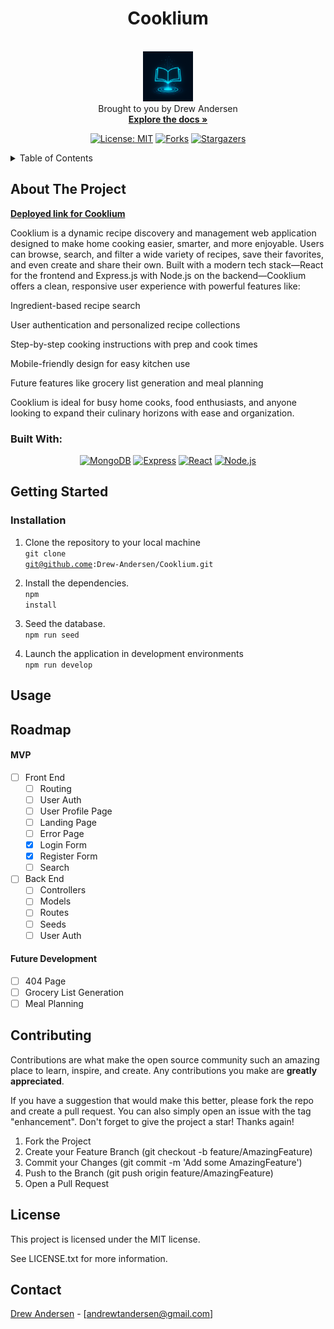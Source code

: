 <!-- PROJECT LOGO -->
<div align="center">

  <h1 align="center">Cooklium</h1>

  <p align="center">
      <br />
      <img src="./client/public/images/Cooklium-logo.png" alt="Logo" width="80" height="80"><br />
    Brought to you by Drew Andersen<br />
    <a href="https://github.com/Drew-Andersen/Cooklium"><strong>Explore the docs »</strong></a>
    <br />
  </p>
</div>

<div align="center">

  <!-- Add badges using the following format: -->
  <!-- ![Name](urlToShieldHere)(urlToGithubHere) -->

[![License: MIT](https://img.shields.io/badge/License-MIT-yellow.svg)](https://opensource.org/licenses/MIT)
[![Forks](https://img.shields.io/github/forks/Drew-Andersen/Cooklium.svg?style=plastic&logo=appveyor)](https://github.com/https://github.com/Drew-Andersen/Cooklium/network/members)
[![Stargazers](https://img.shields.io/github/stars/Drew-Andersen/Cooklium.svg?style=plastic&logo=appveyor)](https://github.com/Drew-Andersen/Cooklium/stargazers)

</div>

<!-- TABLE OF CONTENTS -->
<details>
  <summary>Table of Contents</summary>
  <ol>
    <li>
      <a href="#about-the-project">About The Project</a>
      <ul>
        <li><a href="#built-with">Built With</a></li>
      </ul>
    </li>
    <li>
      <a href="#getting-started">Getting Started</a>
      <ul>
        <li><a href="#installation">Installation</a></li>
      </ul>
    </li>
    <li><a href="#usage">Usage</a></li>
    <li><a href="#roadmap">Roadmap</a></li>
    <li><a href="#contributing">Contributing</a></li>
    <li><a href="#license">License</a></li>
    <li><a href="#contact">Contact</a></li>
  </ol>
</details>

<!-- ABOUT THE PROJECT -->

## About The Project

<a href=""><strong>Deployed link for Cooklium</strong></a> <br >

Cooklium is a dynamic recipe discovery and management web application designed to make home cooking easier, smarter, and more enjoyable. Users can browse, search, and filter a wide variety of recipes, save their favorites, and even create and share their own. Built with a modern tech stack—React for the frontend and Express.js with Node.js on the backend—Cooklium offers a clean, responsive user experience with powerful features like:

Ingredient-based recipe search

User authentication and personalized recipe collections

Step-by-step cooking instructions with prep and cook times

Mobile-friendly design for easy kitchen use

Future features like grocery list generation and meal planning

Cooklium is ideal for busy home cooks, food enthusiasts, and anyone looking to expand their culinary horizons with ease and organization.

### Built With:

<div align="center">

[![MongoDB](https://img.shields.io/badge/Database-MongoDB-80ff00?style=plastic&logo=MongoDB&logoWidth=10)](https://www.mongodb.com/home)
[![Express](https://img.shields.io/badge/Framework-Express-80ff00?style=plastic&logo=Express&logoWidth=10)](https://expressjs.com/)
[![React](https://img.shields.io/badge/Framework-React.js-ff8000?style=plastic&logo=React&logoWidth=10)](https://reactjs.org/docs/getting-started.html)
[![Node.js](https://img.shields.io/badge/Framework-Node.js-ff0000?style=plastic&logo=Node.js&logoWidth=10)](https://nodejs.org/en/)

</div>

## Getting Started

### Installation

1. Clone the repository to your local machine <br />
<code>git clone git@github.come:Drew-Andersen/Cooklium.git</code>

2. Install the dependencies. <br />
<code>npm install</code>

3. Seed the database. <br />
<code>npm run seed</code>

4. Launch the application in development environments <br />
<code>npm run develop</code>

## Usage

<!-- Add screenshots here of the application -->

## Roadmap

#### MVP

- [ ] Front End
  - [ ] Routing
  - [ ] User Auth
  - [ ] User Profile Page
  - [ ] Landing Page
  - [ ] Error Page
  - [X] Login Form
  - [X] Register Form
  - [ ] Search

- [ ] Back End
  - [ ] Controllers
  - [ ] Models
  - [ ] Routes
  - [ ] Seeds
  - [ ] User Auth

#### Future Development

- [ ] 404 Page
- [ ] Grocery List Generation
- [ ] Meal Planning

## Contributing

Contributions are what make the open source community such an amazing place to learn, inspire, and create. Any contributions you make are **greatly appreciated**.

If you have a suggestion that would make this better, please fork the repo and create a pull request. You can also simply open an issue with the tag "enhancement".
Don't forget to give the project a star! Thanks again!

1. Fork the Project
2. Create your Feature Branch (git checkout -b feature/AmazingFeature)
3. Commit your Changes (git commit -m 'Add some AmazingFeature')
4. Push to the Branch (git push origin feature/AmazingFeature)
5. Open a Pull Request

## License

This project is licensed under the MIT license.

See LICENSE.txt for more information.

## Contact

[Drew Andersen](https://github.com/Drew-Andersen) - [andrewtandersen@gmail.com]